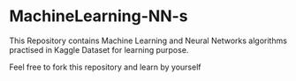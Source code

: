 # MachineLearning-NN-s

This Repository contains Machine Learning and Neural Networks algorithms practised in Kaggle Dataset for learning purpose.

Feel free to fork this repository and learn by yourself
